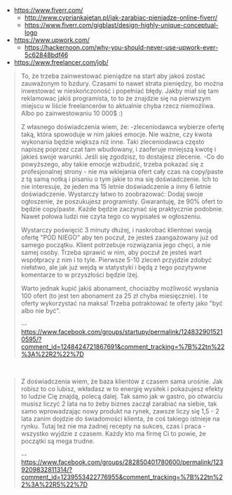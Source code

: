 - https://www.fiverr.com/
  - http://www.cypriankajetan.pl/jak-zarabiac-pieniadze-online-fiverr/
  - https://www.fiverr.com/gigblast/design-highly-unique-conceptual-logo
- https://www.upwork.com/
  - https://hackernoon.com/why-you-should-never-use-upwork-ever-5c62848bdf46
- https://www.freelancer.com/job/

>To, że trzeba zainwestować pieniądze na start aby jakoś zostać zauważonym to bzdury. Czasami to nawet strata pieniędzy, bo można inwestować w nieskończoność i popełniać błędy. Jakby miał się tam reklamowac jakiś programista, to to że znajdzie się na pierwszym miejscu w liście freelancerów to aktualnie chyba rzecz niemożliwa. Albo po zainwestowaniu 10 000$ :)
>
>Z własnego doświadczenia wiem, że:
-zleceniodawca wybierze ofertę taką, która spowoduje w nim jakieś emocje. Nie ważne, czy kwota wykonania będzie większa niż inne. Taki zleceniodawca często napiszę poprzez czat tam wbudowany, i zaoferuje mniejszą kwotę i jakieś swoje warunki. Jeśli się zgodzisz, to dostajesz zlecenie.
-Co do powyższego, aby takie emocje wzbudzić, trzeba pokazać się z profesjonalnej strony - nie ma wklejania ofert cały czas na copy/paste z tą samą notką i pisaniu o tym jakie to ma się doświadczenie. Ich to nie interesuje, że jeden ma 15 letnie doświadczenie a inny 6 letnie doświadczenie. Wystarczy łatwo to zoobrazować: Dodaj swoje ogłoszenie, że poszukujesz programisty. Gwarantuję, że 90% ofert to będzie copy/paste. Każde będzie zaczynać się praktycznie podobnie. Nawet połowa ludzi nie czyta tego co wypisałeś w ogłoszeniu.
>
>Wystarczy poświęcić 3 minuty dłużej, i naskrobać klientowi swoją ofertę "POD NIEGO" aby ten poczuł, że jesteś zaangażowany już od samego początku. Klient potrzebuje rozwiązania jego chęci, a nie samej osoby. Trzeba sprawić w nim, aby poczuł że jesteś wart współpracy z nim i to tyle. Pierwsze 5-10 zleceń przyjdzie zdobyć niełatwo, ale jak już wejdą w statystyki i będą z tego pozytywne komentarze to w przyszłości będzie lżej.
>
>Warto jednak kupić jakiś abonament, chociażby możliwość wysłania 100 ofert (to jest ten abonament za 25 zł chyba miesięcznie). I te oferty wykorzystać na maksa! Trzeba potraktować te oferty jako "być albo nie być".
>
>-- https://www.facebook.com/groups/startupy/permalink/1248329015210595/?comment_id=1248424721867691&comment_tracking=%7B%22tn%22%3A%22R2%22%7D

<br>

>Z doświadczenia wiem, że baza klientów z czasem sama urośnie. Jak robisz to co lubisz, wkładasz w to energię wysiłek i pokazujesz efekty to ludzie Cię znajdą, polecą dalej.
Tak samo jak w gastro, po otwarciu musisz liczyć 2 lata na to żeby biznes zaczął zarabiać na siebie, tak samo wprowadzając nowy produkt na rynek, zawsze liczy się 1,5 - 2 lata zanim dojdzie do świadomości klienta, że coś takiego istnieje na rynku.
Tutaj też nie ma żadnej recepty na sukces, czas i praca - wszystko wyjdzie z czasem. Każdy kto ma firmę Ci to powie, że początki są mega trudne.
>
>-- https://www.facebook.com/groups/282850401780600/permalink/1239209832811314/?comment_id=1239553422776955&comment_tracking=%7B%22tn%22%3A%22R5%22%7D
